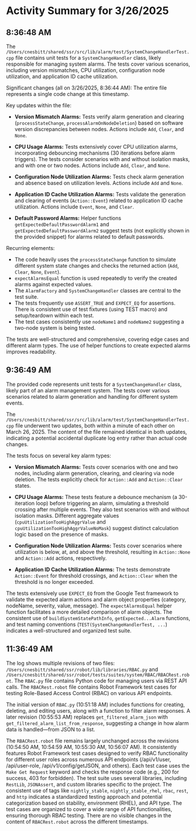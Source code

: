 # Activity Summary for 3/26/2025

## 8:36:48 AM
The `/Users/cnesbitt/shared/ssr/src/lib/alarm/test/SystemChangeHandlerTest.cpp` file contains unit tests for a `SystemChangeHandler` class, likely responsible for managing system alarms.  The tests cover various scenarios, including version mismatches, CPU utilization, configuration node utilization, and application ID cache utilization.

Significant changes (all on 3/26/2025, 8:36:44 AM):  The entire file represents a single code change at this timestamp.

Key updates within the file:

* **Version Mismatch Alarms:** Tests verify alarm generation and clearing (`processStateChange`, `processAlarmOnNodeDeletion`) based on software version discrepancies between nodes.  Actions include `Add`, `Clear`, and `None`.

* **CPU Usage Alarms:**  Tests extensively cover CPU utilization alarms, incorporating debouncing mechanisms (30 iterations before alarm triggers).  The tests consider scenarios with and without isolation masks, and with one or two nodes.  Actions include `Add`, `Clear`, and `None`.

* **Configuration Node Utilization Alarms:** Tests check alarm generation and absence based on utilization levels.  Actions include `Add` and `None`.

* **Application ID Cache Utilization Alarms:** Tests validate the generation and clearing of events (`Action::Event`) related to application ID cache utilization.  Actions include `Event`, `None`, and `Clear`.

* **Default Password Alarms:**  Helper functions `getExpectedDefaultPasswordAlarm1` and `getExpectedDefaultPasswordAlarm2` suggest tests (not explicitly shown in the provided snippet) for alarms related to default passwords.

Recurring elements:

* The code heavily uses the `processStateChange` function to simulate different system state changes and checks the returned action (`Add`, `Clear`, `None`, `Event`).
*  `expectAlarmsEqual` function is used repeatedly to verify the created alarms against expected values.
* The `AlarmFactory` and `SystemChangeHandler` classes are central to the test suite.
* The tests frequently use `ASSERT_TRUE` and `EXPECT_EQ` for assertions.  There is consistent use of test fixtures (using TEST macro) and setup/teardown within each test.
* The test cases consistently use `nodeName1` and `nodeName2` suggesting a two-node system is being tested.


The tests are well-structured and comprehensive, covering edge cases and different alarm types.  The use of helper functions to create expected alarms improves readability.


## 9:36:49 AM
The provided code represents unit tests for a `SystemChangeHandler` class, likely part of an alarm management system.  The tests cover various scenarios related to alarm generation and handling for different system events.

The `/Users/cnesbitt/shared/ssr/src/lib/alarm/test/SystemChangeHandlerTest.cpp` file underwent two updates, both within a minute of each other on March 26, 2025. The content of the file remained identical in both updates, indicating a potential accidental duplicate log entry rather than actual code changes.

The tests focus on several key alarm types:

* **Version Mismatch Alarms:**  Tests cover scenarios with one and two nodes, including alarm generation, clearing, and clearing via node deletion.  The tests explicitly check for `Action::Add` and `Action::Clear` states.

* **CPU Usage Alarms:**  These tests feature a debounce mechanism (a 30-iteration loop) before triggering an alarm, simulating a threshold crossing after multiple events.  They also test scenarios with and without isolation masks.  Different aggregate values (`cpuUtilizationTooHighAggrValue` and `cpuUtilizationTooHighAggrValueNoMask`) suggest distinct calculation logic based on the presence of masks.


* **Configuration Node Utilization Alarms:**  Tests cover scenarios where utilization is below, at, and above the threshold, resulting in `Action::None` and `Action::Add` actions, respectively.

* **Application ID Cache Utilization Alarms:** The tests demonstrate `Action::Event` for threshold crossings, and `Action::Clear` when the threshold is no longer exceeded.


The tests extensively use `EXPECT_EQ` from the Google Test framework to validate the expected alarm actions and alarm object properties (category, nodeName, severity, value, message). The `expectAlarmsEqual` helper function facilitates a more detailed comparison of alarm objects.  The consistent use of `buildSystemStatePathInfo`, `getExpected...Alarm` functions, and test naming conventions (`TEST(SystemChangeHandlerTest, ...`) indicates a well-structured and organized test suite.


## 11:36:49 AM
The log shows multiple revisions of two files: `/Users/cnesbitt/shared/ssr/robot/lib/libraries/RBAC.py` and `/Users/cnesbitt/shared/ssr/robot/tests/suites/system/RBAC/RBACRest.robot`.  The `RBAC.py` file contains Python code for managing users via REST API calls.  The `RBACRest.robot` file contains Robot Framework test cases for testing Role-Based Access Control (RBAC) on various API endpoints.

The initial version of `RBAC.py` (10:51:18 AM) includes functions for creating, deleting, and editing users, along with a function to filter alarm responses.  A later revision (10:55:53 AM)  replaces `get_filtered_alarm_json` with `get_filtered_alarm_list_from_response`, suggesting a change in how alarm data is handled—from JSON to a list.

The `RBACRest.robot` file remains largely unchanged across the revisions (10:54:50 AM, 10:54:59 AM, 10:55:30 AM, 10:56:07 AM). It consistently features Robot Framework test cases designed to verify RBAC functionality for different user roles across numerous API endpoints (/api/v1/user, /api/user-role, /api/v1/config/getJSON, and others). Each test case uses the `Make Get Request` keyword and checks the response code (e.g., 200 for success, 403 for forbidden). The test suite uses several libraries, including `RestLib`, `JSONAssert`, and custom libraries specific to the project. The consistent use of tags like `nightly_stable`, `nightly_stable_rhel`, `rbac`, `rest`, and `http` indicates a standardized testing approach and potential categorization based on stability, environment (RHEL), and API type.  The test cases are organized to cover a wide range of API functionalities, ensuring thorough RBAC testing. There are no visible changes in the content of `RBACRest.robot` across the different timestamps.

